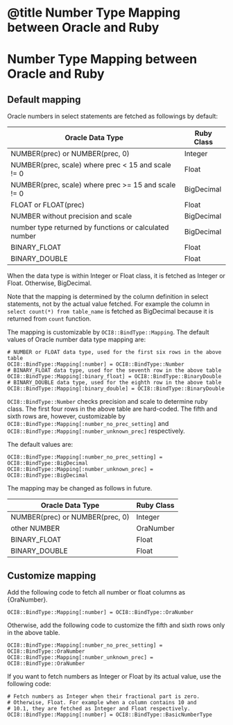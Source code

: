 # @title Number Type Mapping between Oracle and Ruby

Number Type Mapping between Oracle and Ruby
===========================================

Default mapping
---------------

Oracle numbers in select statements are fetched as followings by default:

| Oracle Data Type | Ruby Class |
|---|---|
| NUMBER(prec) or NUMBER(prec, 0) | Integer |
| NUMBER(prec, scale) where prec < 15 and scale != 0 | Float |
| NUMBER(prec, scale) where prec >= 15 and scale != 0 | BigDecimal |
| FLOAT or FLOAT(prec) | Float |
| NUMBER without precision and scale | BigDecimal |
| number type returned by functions or calculated number | BigDecimal |
| BINARY_FLOAT | Float |
| BINARY_DOUBLE | Float |

When the data type is within Integer or Float class, it is fetched
as Integer or Float. Otherwise, BigDecimal.

Note that the mapping is determined by the column definition in
select statements, not by the actual value fetched.
For example the column in `select count(*) from table_name` is
fetched as BigDecimal because it is returned from `count` function.

The mapping is customizable by `OCI8::BindType::Mapping`.
The default values of Oracle number data type mapping are:

    # NUMBER or FLOAT data type, used for the first six rows in the above table
    OCI8::BindType::Mapping[:number] = OCI8::BindType::Number
    # BINARY_FLOAT data type, used for the seventh row in the above table
    OCI8::BindType::Mapping[:binary_float] = OCI8::BindType::BinaryDouble
    # BINARY_DOUBLE data type, used for the eighth row in the above table
    OCI8::BindType::Mapping[:binary_double] = OCI8::BindType::BinaryDouble

`OCI8::BindType::Number` checks precision and scale to determine
ruby class. The first four rows in the above table are hard-coded.
The fifth and sixth rows are, however, customizable by
`OCI8::BindType::Mapping[:number_no_prec_setting]` and
`OCI8::BindType::Mapping[:number_unknown_prec]` respectively.

The default values are:

    OCI8::BindType::Mapping[:number_no_prec_setting] = OCI8::BindType::BigDecimal
    OCI8::BindType::Mapping[:number_unknown_prec] = OCI8::BindType::BigDecimal

The mapping may be changed as follows in future.

| Oracle Data Type | Ruby Class |
|---|---|
| NUMBER(prec) or NUMBER(prec, 0) | Integer |
| other NUMBER  | OraNumber |
| BINARY_FLOAT | Float |
| BINARY_DOUBLE | Float |

Customize mapping
-----------------

Add the following code to fetch all number or float columns as {OraNumber}.

    OCI8::BindType::Mapping[:number] = OCI8::BindType::OraNumber

Otherwise, add the following code to customize the fifth and sixth rows only
in the above table.

    OCI8::BindType::Mapping[:number_no_prec_setting] = OCI8::BindType::OraNumber
    OCI8::BindType::Mapping[:number_unknown_prec] = OCI8::BindType::OraNumber

If you want to fetch numbers as Integer or Float by its actual value, use
the following code:

    # Fetch numbers as Integer when their fractional part is zero.
    # Otherwise, Float. For example when a column contains 10 and
    # 10.1, they are fetched as Integer and Float respectively.
    OCI8::BindType::Mapping[:number] = OCI8::BindType::BasicNumberType
